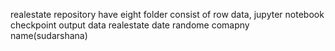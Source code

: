 realestate repository have eight folder
consist of row data, jupyter notebook checkpoint
output data 
realestate date
randome comapny name(sudarshana)
